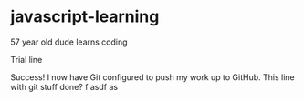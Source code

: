 # javascript-learning
57 year old dude learns coding

Trial line

Success! I now have Git configured to push my work up to GitHub.
This line with git stuff done? f asdf as
